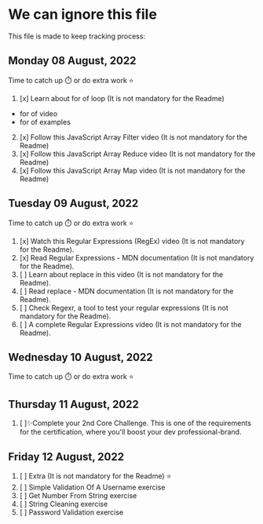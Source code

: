 # We can ignore this file
This file is made to keep tracking process:
## Monday 08 August, 2022
Time to catch up ⏱️ or do extra work ⭐
1. [x] Learn about for of loop (It is not mandatory for the Readme)
* for of video
* for of examples
2. [x] Follow this JavaScript Array Filter video (It is not mandatory for the Readme)
3. [x] Follow this JavaScript Array Reduce video (It is not mandatory for the Readme)
4. [x] Follow this JavaScript Array Map video (It is not mandatory for the Readme)

## Tuesday 09 August, 2022
Time to catch up ⏱️ or do extra work ⭐
1. [x] Watch this Regular Expressions (RegEx) video (It is not mandatory for the Readme).
2. [x] Read Regular Expressions - MDN documentation (It is not mandatory for the Readme).
3. [ ] Learn about replace in this video (It is not mandatory for the Readme).
4. [ ] Read replace - MDN documentation (It is not mandatory for the Readme).
5. [ ] Check Regexr, a tool to test your regular expressions (It is not mandatory for the Readme).
6. [ ] A complete Regular Expressions video (It is not mandatory for the Readme).

## Wednesday 10 August, 2022
Time to catch up ⏱️ or do extra work ⭐

## Thursday 11 August, 2022
1. [ ]✨Complete your 2nd Core Challenge. This is one of the requirements for the certification, where you'll boost your dev professional-brand.

## Friday 12 August, 2022
1. [ ] Extra (It is not mandatory for the Readme) ⭐
2. [ ] Simple Validation Of A Username exercise
3. [ ] Get Number From String exercise
4. [ ] String Cleaning exercise
5. [ ] Password Validation exercise
